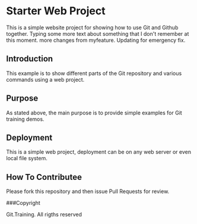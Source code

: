 # Starter Web Project

This is a simple website project for 
showing how to use Git and Github together.
Typing some more text about something that I don't remember at this moment.
more changes from myfeature. Updating for emergency fix.

## Introduction

This example is to show different parts
of the Git repository and various commands
using a web project.

## Purpose

As stated above, the main purpose is to
provide simple examples for Git training
demos.

## Deployment

This is a simple web project, deployment
can be on any web server or even local
file system.

## How To Contributee

Please fork this repository and then issue Pull Requests for review.

###Copyright

Git.Training. All rigths reserved

